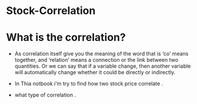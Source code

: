 # Stock-Correlation
# What is the correlation?
- As correlation itself give you the meaning of the word that is ‘co’ means together, and ‘relation’ means a connection or the link between two quantities. Or we can say that if a variable change, then another variable will automatically change whether it could be directly or indirectly.

- In Thia notbook i'm try to find how two  stock price correlate .
- what type of correlation .

